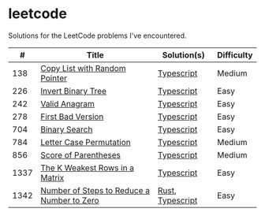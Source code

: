 # leetcode

Solutions for the LeetCode problems I've encountered.

| #    | Title                                                                                                                  | Solution(s)                                                                            | Difficulty |
| ---- | ---------------------------------------------------------------------------------------------------------------------- | -------------------------------------------------------------------------------------- | ---------- |
| 138  | [Copy List with Random Pointer](https://leetcode.com/problems/copy-list-with-random-pointer)                           | [Typescript](typescript/138_copy_list_with_random_pointers.ts)                         | Medium     |
| 226  | [Invert Binary Tree](https://leetcode.com/problems/invert-binary-tree)                                                 | [Typescript](typescript/226_invert_binary_tree.ts)                                     | Easy       |
| 242  | [Valid Anagram](https://leetcode.com/problems/valid-anagram)                                                           | [Typescript](typescript/242_valid_anagram.ts)                                          | Easy       |
| 278  | [First Bad Version](https://leetcode.com/problems/first-bad-version)                                                   | [Typescript](typescript/278_first_bad_version.ts)                                      | Easy       |
| 704  | [Binary Search](https://leetcode.com/problems/binary-search)                                                           | [Typescript](typescript/704_binary_search.ts)                                          | Easy       |
| 784  | [Letter Case Permutation](https://leetcode.com/problems/letter-case-permutation)                                       | [Typescript](typescript/784_letter_case_permutation.ts)                                | Medium     |
| 856  | [Score of Parentheses](https://leetcode.com/problems/score-of-parentheses)                                             | [Typescript](typescript/856_score_of_parentheses.ts)                                   | Medium     |
| 1337 | [The K Weakest Rows in a Matrix](https://leetcode.com/problems/the-k-weakest-rows-in-a-matrix)                         | [Typescript](typescript/1337_k_weakest_rows.ts)                                        | Easy       |
| 1342 | [Number of Steps to Reduce a Number to Zero](https://leetcode.com/problems/number-of-steps-to-reduce-a-number-to-zero) | [Rust](rust/1342_number_of_steps.rs), [Typescript](typescript/1342_number_of_steps.ts) | Easy       |
